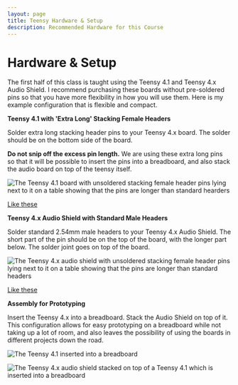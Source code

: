 ```yaml
---
layout: page
title: Teensy Hardware & Setup
description: Recommended Hardware for this Course
---
```


# Hardware & Setup

The first half of this class is taught using the Teensy 4.1 and Teensy 4.x Audio Shield. I recommend purchasing these boards without pre-soldered pins so that you have more flexibility in how you will use them. Here is my example configuration that is flexible and compact.

**Teensy 4.1 with 'Extra Long' Stacking Female Headers**

Solder extra long stacking header pins to your Teensy 4.x board. The solder should be on the bottom side of the board.

**Do not snip off the excess pin length.** We are using these extra long pins so that it will be possible to insert the pins into a breadboard, and also stack the audio board on top of the teensy itself.

![The Teensy 4.1 board with unsoldered stacking female header pins lying next to it on a table showing that the pins are longer than standard hearders](https://github.com/jps723/dyv2024/tree/main/assets/images/teensy4_1withPins.JPG)

[Like these](https://www.adafruit.com/product/2830)

**Teensy 4.x Audio Shield with Standard Male Headers**

Solder standard 2.54mm male headers to your Teensy 4.x Audio Shield. The short part of the pin should be on the top of the board, with the longer part below. The solder joint goes on top of the board.

![The Teensy 4.x audio shield with unsoldered stacking female header pins lying next to it on a table showing that the pins are longer than standard headers](https://github.com/jps723/dyv2024/tree/main/assets/images/teensy4_x_audioBoardWithPins.JPG)

[Like these](https://www.amazon.com/Jabinco-Breakable-Header-Connector-Arduino/dp/B0817JG3XN/)

**Assembly for Prototyping**

Insert the Teensy 4.x into a breadboard. Stack the Audio Shield on top of it. This configuration allows for easy prototyping on a breadboard while not taking up a lot of room, and also leaves the possibility of using the boards in different projects down the road.

![The Teensy 4.1 inserted into a breadboard](https://github.com/jps723/dyv2024/tree/main/assets/images/teensy4_1_breadBoard.JPG)

![The Teensy 4.x audio shield stacked on top of a Teensy 4.1 which is inserted into a breadboard](https://github.com/jps723/dyv2024/tree/main/assets/images/teensy4_1_withAudioBoardStacked.JPG)
